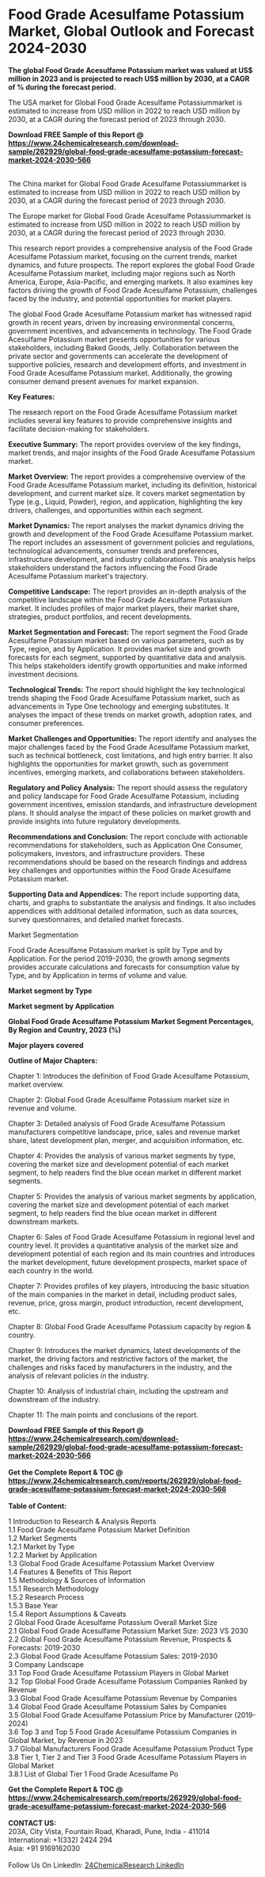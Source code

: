 <h1>Food Grade Acesulfame Potassium Market, Global Outlook and Forecast 2024-2030</h1><p><strong>The global Food Grade Acesulfame Potassium market was valued at US$ million in 2023 and is projected to reach US$ million by 2030, at a CAGR of % during the forecast period.</strong></p><p>
</p><p>The USA market for Global Food Grade Acesulfame Potassiummarket is estimated to increase from USD million in 2022 to reach USD million by 2030, at a CAGR during the forecast period of 2023 through 2030.</p><div><b>Download FREE Sample of this Report @ 
            <a href="https://www.24chemicalresearch.com/download-sample/262929/global-food-grade-acesulfame-potassium-forecast-market-2024-2030-566">
            https://www.24chemicalresearch.com/download-sample/262929/global-food-grade-acesulfame-potassium-forecast-market-2024-2030-566</a></b></div><br><p>
</p><p>The China market for Global Food Grade Acesulfame Potassiummarket is estimated to increase from USD million in 2022 to reach USD million by 2030, at a CAGR during the forecast period of 2023 through 2030.</p><p>
</p><p>The Europe market for Global Food Grade Acesulfame Potassiummarket is estimated to increase from USD million in 2022 to reach USD million by 2030, at a CAGR during the forecast period of 2023 through 2030.</p><p>
</p><p>This research report provides a comprehensive analysis of the Food Grade Acesulfame Potassium market, focusing on the current trends, market dynamics, and future prospects. The report explores the global Food Grade Acesulfame Potassium market, including major regions such as North America, Europe, Asia-Pacific, and emerging markets. It also examines key factors driving the growth of Food Grade Acesulfame Potassium, challenges faced by the industry, and potential opportunities for market players.</p><p>
The global Food Grade Acesulfame Potassium market has witnessed rapid growth in recent years, driven by increasing environmental concerns, government incentives, and advancements in technology. The Food Grade Acesulfame Potassium market presents opportunities for various stakeholders, including Baked Goods, Jelly. Collaboration between the private sector and governments can accelerate the development of supportive policies, research and development efforts, and investment in Food Grade Acesulfame Potassium market. Additionally, the growing consumer demand present avenues for market expansion.</p><p>
</p><p>
<strong>Key Features:</strong></p><p>
The research report on the Food Grade Acesulfame Potassium market includes several key features to provide comprehensive insights and facilitate decision-making for stakeholders.</p><p>
<strong>Executive Summary:</strong> The report provides overview of the key findings, market trends, and major insights of the Food Grade Acesulfame Potassium market.</p><p>
<strong>Market Overview: </strong>The report provides a comprehensive overview of the Food Grade Acesulfame Potassium market, including its definition, historical development, and current market size. It covers market segmentation by Type (e.g., Liquid, Powder), region, and application, highlighting the key drivers, challenges, and opportunities within each segment.</p><p>
<strong>Market Dynamics: </strong>The report analyses the market dynamics driving the growth and development of the Food Grade Acesulfame Potassium market. The report includes an assessment of government policies and regulations, technological advancements, consumer trends and preferences, infrastructure development, and industry collaborations. This analysis helps stakeholders understand the factors influencing the Food Grade Acesulfame Potassium market's trajectory.</p><p>
<strong>Competitive Landscape:</strong> The report provides an in-depth analysis of the competitive landscape within the Food Grade Acesulfame Potassium market. It includes profiles of major market players, their market share, strategies, product portfolios, and recent developments.</p><p>
<strong>Market Segmentation and Forecast: </strong>The report segment the Food Grade Acesulfame Potassium market based on various parameters, such as by Type, region, and by Application. It provides market size and growth forecasts for each segment, supported by quantitative data and analysis. This helps stakeholders identify growth opportunities and make informed investment decisions.</p><p>
<strong>Technological Trends:</strong> The report should highlight the key technological trends shaping the Food Grade Acesulfame Potassium market, such as advancements in Type One technology and emerging substitutes. It analyses the impact of these trends on market growth, adoption rates, and consumer preferences.</p><p>
<strong>Market Challenges and Opportunities: </strong>The report identify and analyses the major challenges faced by the Food Grade Acesulfame Potassium market, such as technical bottleneck, cost limitations, and high entry barrier. It also highlights the opportunities for market growth, such as government incentives, emerging markets, and collaborations between stakeholders.</p><p>
<strong>Regulatory and Policy Analysis:</strong> The report should assess the regulatory and policy landscape for Food Grade Acesulfame Potassium, including government incentives, emission standards, and infrastructure development plans. It should analyse the impact of these policies on market growth and provide insights into future regulatory developments.</p><p>
<strong>Recommendations and Conclusion: </strong>The report conclude with actionable recommendations for stakeholders, such as Application One Consumer, policymakers, investors, and infrastructure providers. These recommendations should be based on the research findings and address key challenges and opportunities within the Food Grade Acesulfame Potassium market.</p><p>
<strong>Supporting Data and Appendices:</strong> The report include supporting data, charts, and graphs to substantiate the analysis and findings. It also includes appendices with additional detailed information, such as data sources, survey questionnaires, and detailed market forecasts.</p><p>
Market Segmentation</p><p>
Food Grade Acesulfame Potassium market is split by Type and by Application. For the period 2019-2030, the growth among segments provides accurate calculations and forecasts for consumption value by Type, and by Application in terms of volume and value.</p><p>
<strong>Market segment by Type</strong></p><p>
</p><p>
</p><p><strong>Market segment by Application</strong></p><p>
</p><p>
</p><p><strong>Global Food Grade Acesulfame Potassium Market Segment Percentages, By Region and Country, 2023 (%)</strong></p><p>
</p><p>
</p><p><strong>Major players covered</strong></p><p>
</p><p>
</p><p><strong>Outline of Major Chapters:</strong></p><p>
Chapter 1: Introduces the definition of Food Grade Acesulfame Potassium, market overview.</p><p>
Chapter 2: Global Food Grade Acesulfame Potassium market size in revenue and volume.</p><p>
Chapter 3: Detailed analysis of Food Grade Acesulfame Potassium manufacturers competitive landscape, price, sales and revenue market share, latest development plan, merger, and acquisition information, etc.</p><p>
Chapter 4: Provides the analysis of various market segments by type, covering the market size and development potential of each market segment, to help readers find the blue ocean market in different market segments.</p><p>
Chapter 5: Provides the analysis of various market segments by application, covering the market size and development potential of each market segment, to help readers find the blue ocean market in different downstream markets.</p><p>
Chapter 6: Sales of Food Grade Acesulfame Potassium in regional level and country level. It provides a quantitative analysis of the market size and development potential of each region and its main countries and introduces the market development, future development prospects, market space of each country in the world.</p><p>
Chapter 7: Provides profiles of key players, introducing the basic situation of the main companies in the market in detail, including product sales, revenue, price, gross margin, product introduction, recent development, etc.</p><p>
Chapter 8: Global Food Grade Acesulfame Potassium capacity by region &amp; country.</p><p>
Chapter 9: Introduces the market dynamics, latest developments of the market, the driving factors and restrictive factors of the market, the challenges and risks faced by manufacturers in the industry, and the analysis of relevant policies in the industry.</p><p>
Chapter 10: Analysis of industrial chain, including the upstream and downstream of the industry.</p><p>
Chapter 11: The main points and conclusions of the report.</p><div><b>Download FREE Sample of this Report @ 
            <a href="https://www.24chemicalresearch.com/download-sample/262929/global-food-grade-acesulfame-potassium-forecast-market-2024-2030-566">
            https://www.24chemicalresearch.com/download-sample/262929/global-food-grade-acesulfame-potassium-forecast-market-2024-2030-566</a></b></div><br><div><b>Get the Complete Report & TOC @ 
            <a href="https://www.24chemicalresearch.com/reports/262929/global-food-grade-acesulfame-potassium-forecast-market-2024-2030-566">
            https://www.24chemicalresearch.com/reports/262929/global-food-grade-acesulfame-potassium-forecast-market-2024-2030-566</a></b></div><br>
            <b>Table of Content:</b><p>1 Introduction to Research & Analysis Reports<br />
    1.1 Food Grade Acesulfame Potassium Market Definition<br />
    1.2 Market Segments<br />
        1.2.1 Market by Type<br />
        1.2.2 Market by Application<br />
    1.3 Global Food Grade Acesulfame Potassium Market Overview<br />
    1.4 Features & Benefits of This Report<br />
    1.5 Methodology & Sources of Information<br />
        1.5.1 Research Methodology<br />
        1.5.2 Research Process<br />
        1.5.3 Base Year<br />
        1.5.4 Report Assumptions & Caveats<br />
2 Global Food Grade Acesulfame Potassium Overall Market Size<br />
    2.1 Global Food Grade Acesulfame Potassium Market Size: 2023 VS 2030<br />
    2.2 Global Food Grade Acesulfame Potassium Revenue, Prospects & Forecasts: 2019-2030<br />
    2.3 Global Food Grade Acesulfame Potassium Sales: 2019-2030<br />
3 Company Landscape<br />
    3.1 Top Food Grade Acesulfame Potassium Players in Global Market<br />
    3.2 Top Global Food Grade Acesulfame Potassium Companies Ranked by Revenue<br />
    3.3 Global Food Grade Acesulfame Potassium Revenue by Companies<br />
    3.4 Global Food Grade Acesulfame Potassium Sales by Companies<br />
    3.5 Global Food Grade Acesulfame Potassium Price by Manufacturer (2019-2024)<br />
    3.6 Top 3 and Top 5 Food Grade Acesulfame Potassium Companies in Global Market, by Revenue in 2023<br />
    3.7 Global Manufacturers Food Grade Acesulfame Potassium Product Type<br />
    3.8 Tier 1, Tier 2 and Tier 3 Food Grade Acesulfame Potassium Players in Global Market<br />
        3.8.1 List of Global Tier 1 Food Grade Acesulfame Po</p><div><b>Get the Complete Report & TOC @ 
            <a href="https://www.24chemicalresearch.com/reports/262929/global-food-grade-acesulfame-potassium-forecast-market-2024-2030-566">
            https://www.24chemicalresearch.com/reports/262929/global-food-grade-acesulfame-potassium-forecast-market-2024-2030-566</a></b></div><br><b>CONTACT US:</b><br>
            203A, City Vista, Fountain Road, Kharadi, Pune, India - 411014<br>
            International: +1(332) 2424 294<br>
            Asia: +91 9169162030 <br><br>
            Follow Us On LinkedIn: <a href="https://www.linkedin.com/company/24chemicalresearch/">24ChemicalResearch LinkedIn</a>